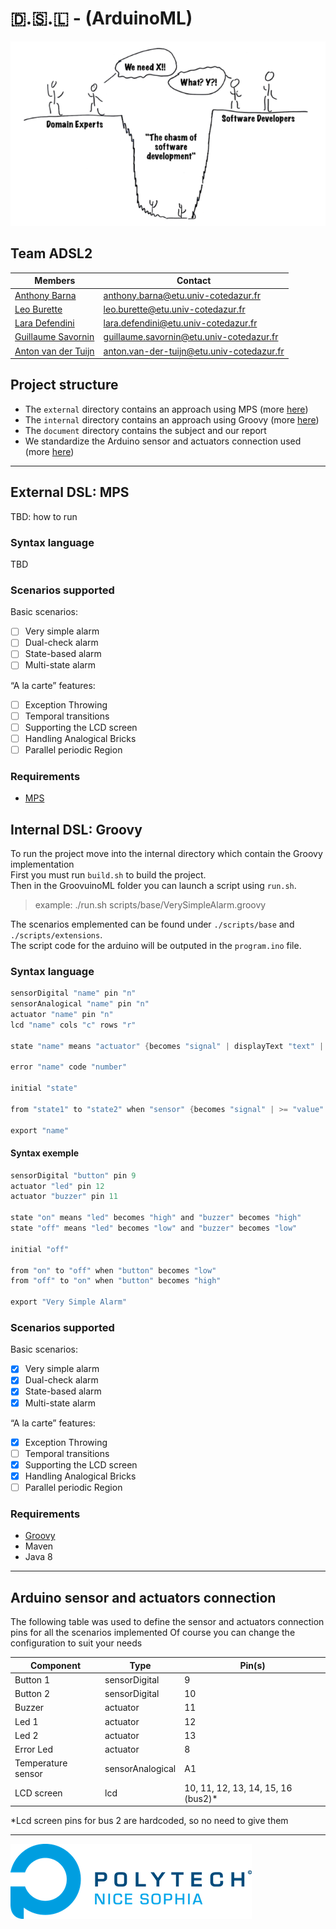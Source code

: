# 🇩.🇸.🇱 - (ArduinoML)

![illustration image](./assets/readmeImage.png)

## Team ADSL2

Members | Contact
----------------------------------------------------------- | ----------------------------------------------------------
[Anthony Barna](https://github.com/Anthony-Barna)           | [anthony.barna@etu.univ-cotedazur.fr](mailto:anthony.barna@etu.univ-cotedazur.fr)
[Leo Burette](https://github.com/LeoBurette)                | [leo.burette@etu.univ-cotedazur.fr](mailto:leo.burette@etu.univ-cotedazur.fr)
[Lara Defendini](https://github.com/Laradefendini)          | [lara.defendini@etu.univ-cotedazur.fr](mailto:lara.defendini@etu.univ-cotedazur.fr)
[Guillaume Savornin](https://github.com/GuillaumeSavornin)  | [guillaume.savornin@etu.univ-cotedazur.fr](mailto:guillaume.savornin@etu.univ-cotedazur.fr)
[Anton van der Tuijn](https://github.com/Anton-vanderTuijn) | [anton.van-der-tuijn@etu.univ-cotedazur.fr](mailto:anton.van-der-tuijn@etu.univ-cotedazur.fr)


## Project structure

- The ```external``` directory contains an approach using MPS (more [here](#MPS))
- The ```internal``` directory contains an approach using Groovy (more [here](#Groovy))
- The ```document``` directory contains the subject and our report
- We standardize the Arduino sensor and actuators connection used (more [here](#Arduino))

---

## External DSL: MPS <a name="MPS"></a>
TBD: how to run

### Syntax language
TBD

### Scenarios supported

Basic scenarios:
- [ ] Very simple alarm
- [ ] Dual-check alarm
- [ ] State-based alarm
- [ ] Multi-state alarm

“A la carte” features:
- [ ] Exception Throwing
- [ ] Temporal transitions
- [ ] Supporting the LCD screen
- [ ] Handling Analogical Bricks
- [ ] Parallel periodic Region

### Requirements
- [MPS](https://www.jetbrains.com/mps/)

## Internal DSL: Groovy <a name="Groovy"></a>

To run the project move into the internal directory which contain the Groovy implementation </br>
First you must run ```build.sh``` to build the project. </br>
Then in the GroovuinoML folder you can launch a script using ```run.sh```. </br>

> example: ./run.sh scripts/base/VerySimpleAlarm.groovy </br>

The scenarios emplemented can be found under ```./scripts/base``` and ```./scripts/extensions```. </br>
The script code for the arduino will be outputed in the ```program.ino``` file. </br>

### Syntax language

```groovy
sensorDigital "name" pin "n"
sensorAnalogical "name" pin "n"
actuator "name" pin "n"
lcd "name" cols "c" rows "r"

state "name" means "actuator" {becomes "signal" | displayText "text" | displaySensor "sensor" | displayActuator "act"} [and "actuator" {becomes "signal" | displayText "text" | displaySensor "sensor" | displayActuator "act"}]*n

error "name" code "number"

initial "state"

from "state1" to "state2" when "sensor" {becomes "signal" | >= "value" | <= "value" | > "value" | < "value" | == "value" | != "value"} [and "sensor" {becomes "signal" | >= "value" | <= "value" | > "value" | < "value" | == "value" | != "value"}]*n

export "name"
```

#### Syntax exemple

```groovy
sensorDigital "button" pin 9
actuator "led" pin 12
actuator "buzzer" pin 11

state "on" means "led" becomes "high" and "buzzer" becomes "high"
state "off" means "led" becomes "low" and "buzzer" becomes "low"

initial "off"

from "on" to "off" when "button" becomes "low"
from "off" to "on" when "button" becomes "high"

export "Very Simple Alarm"
```

### Scenarios supported

Basic scenarios:
- [X] Very simple alarm
- [X] Dual-check alarm
- [X] State-based alarm
- [X] Multi-state alarm

“A la carte” features:
- [X] Exception Throwing
- [ ] Temporal transitions
- [X] Supporting the LCD screen
- [X] Handling Analogical Bricks
- [ ] Parallel periodic Region

### Requirements
- [Groovy](https://groovy-lang.org/)
- Maven
- Java 8

---

## Arduino sensor and actuators connection <a name="Arduino"></a>

The following table was used to define the sensor and actuators connection pins for all the scenarios implemented
Of course you can change the configuration to suit your needs

Component | Type | Pin(s)
------------------ | ---------------- | ---------------------------------
Button 1           | sensorDigital    | 9
Button 2           | sensorDigital    | 10
Buzzer             | actuator         | 11
Led 1              | actuator         | 12
Led 2              | actuator         | 13
Error Led          | actuator         | 8
Temperature sensor | sensorAnalogical | A1
LCD screen         | lcd              | 10, 11, 12, 13, 14, 15, 16 (bus2)* 

*Lcd screen pins for bus 2 are hardcoded, so no need to give them

<!--
## Distribution of points (500)

Member | Points
----------------------------------------------------------- | ----------------------------------------------------------
[Anthony Barna](https://github.com/Anthony-Barna)           | X
[Leo Burette](https://github.com/LeoBurette)                | X
[Lara Defendini](https://github.com/Laradefendini)          | X
[Guillaume Savornin](https://github.com/GuillaumeSavornin)  | X
[Anton van der Tuijn](https://github.com/Anton-vanderTuijn) | X
-->

---

![logo_polytech](assets/image_full.png)

 
